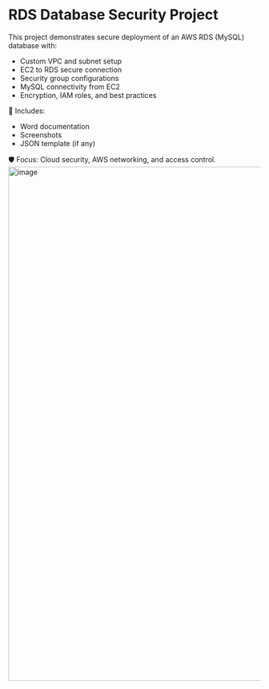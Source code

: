 
# RDS Database Security Project

This project demonstrates secure deployment of an AWS RDS (MySQL) database with:

- Custom VPC and subnet setup
- EC2 to RDS secure connection
- Security group configurations
- MySQL connectivity from EC2
- Encryption, IAM roles, and best practices

📄 Includes:  
- Word documentation  
- Screenshots  
- JSON template (if any)

🛡️ Focus: Cloud security, AWS networking, and access control.
<img width="1536" height="1024" alt="image" src="https://github.com/user-attachments/assets/f777ff17-87c2-493a-8621-33dde4996667" />
